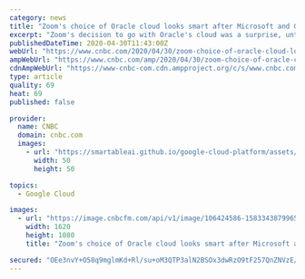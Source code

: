 ```yaml
---
category: news
title: "Zoom's choice of Oracle cloud looks smart after Microsoft and Google's aggressive moves in video"
excerpt: "Zoom's decision to go with Oracle's cloud was a surprise, until Google announced that it was giving away a competitive product and Microsoft showed huge growth in Teams"
publishedDateTime: 2020-04-30T11:43:00Z
webUrl: "https://www.cnbc.com/2020/04/30/zoom-choice-of-oracle-cloud-logical-after-news-from-microsoft-google.html"
ampWebUrl: "https://www.cnbc.com/amp/2020/04/30/zoom-choice-of-oracle-cloud-logical-after-news-from-microsoft-google.html"
cdnAmpWebUrl: "https://www-cnbc-com.cdn.ampproject.org/c/s/www.cnbc.com/amp/2020/04/30/zoom-choice-of-oracle-cloud-logical-after-news-from-microsoft-google.html"
type: article
quality: 69
heat: 69
published: false

provider:
  name: CNBC
  domain: cnbc.com
  images:
    - url: "https://smartableai.github.io/google-cloud-platform/assets/images/organizations/cnbc.com-50x50.jpg"
      width: 50
      height: 50

topics:
  - Google Cloud

images:
  - url: "https://image.cnbcfm.com/api/v1/image/106424586-1583343879965sg-ericyuan020320-03.jpg?v=1583343910"
    width: 1620
    height: 1080
    title: "Zoom's choice of Oracle cloud looks smart after Microsoft and Google's aggressive moves in video"

secured: "OEe3nvY+O58q9mglmKd+Rl/su+oM3QTP3alN2BSOx3dwRzO9tF257QnZNVzE/xiCbyZB0PEuHudUr9oo7b+4/+aGc0xd24vX6N1c+nbuNVBDerNa+IBKThlKKX76hRNR1JahrZ3/uUn+DRGtJ6ga7q8H23CQVgJ6wJLfaZXR1VwHihZq0buMG4YHvhrDq9NZiDu4TD1Pa0i9UFkR9UrhN2FSSu8ypl2ZbsjcN4+3V4VKzeEmSKb2jRaQ/PM3tRyq8HmnYNMGgc4b0aoMqNnF7vH0W8sFp4sWCJlg+hYajjwYX4Yj4DY/bSFuhba6zhELLbCRtwP60QLjqNE5UZ8qAlpDqC4cVMBotClZUAuneTBtyjW8AFp62xKTu5lmffNnoUXyTqp8gjO/sBOuPwFITKOMFytmWn3g9TaIAArG3EYiyzKCcKhHAVIf8bjE47h3UA8NMqCF4awi8CZK6PKnB932WVHQuNRwz/mfMsuGaPI=;ffHlUGVBLfah2PcvEn6zHQ=="
---
```


